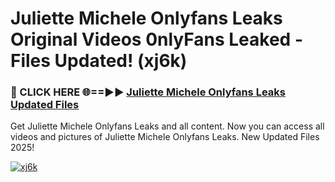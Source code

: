 # Juliette Michele Onlyfans Leaks Original Videos 0nlyFans Leaked - Files Updated! (xj6k)

<h3>🔴 CLICK HERE 🌐==►► <a href="https://tinyurl.com/4seja8ks" rel="nofollow">Juliette Michele Onlyfans Leaks Updated Files</a></h3>

Get Juliette Michele Onlyfans Leaks and all content. Now you can access all videos and pictures of Juliette Michele Onlyfans Leaks. New Updated Files 2025!

[![xj6k](https://i.imgur.com/EWjZXRe.gif)](https://tinyurl.com/4seja8ks)
